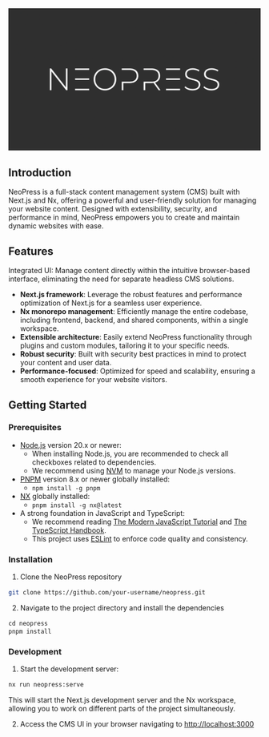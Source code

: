 <a alt="Nx logo" href="https://nx.dev" target="_blank" rel="noreferrer">
<img src="_assets/logo.png">
</a>

## Introduction

NeoPress is a full-stack content management system (CMS) built with Next.js and Nx, offering a powerful and
user-friendly solution for managing your website content. Designed with extensibility, security, and performance in
mind, NeoPress empowers you to create and maintain dynamic websites with ease.

## Features

Integrated UI: Manage content directly within the intuitive browser-based interface, eliminating the need for separate
headless CMS solutions.

* **Next.js framework**: Leverage the robust features and performance optimization of Next.js for a seamless user
  experience.
* **Nx monorepo management**: Efficiently manage the entire codebase, including frontend, backend, and shared
  components, within a single workspace.
* **Extensible architecture**: Easily extend NeoPress functionality through plugins and custom modules, tailoring it to
  your specific needs.
* **Robust security**: Built with security best practices in mind to protect your content and user data.
* **Performance-focused**: Optimized for speed and scalability, ensuring a smooth experience for your website visitors.

## Getting Started

### Prerequisites

* [Node.js](https://nodejs.org/en/download/) version 20.x or newer:
    * When installing Node.js, you are recommended to check all checkboxes related to dependencies.
    * We recommend using [NVM](https://github.com/nvm-sh/nvm) to manage your Node.js versions.
* [PNPM](https://pnpm.io/installation) version 8.x or newer globally installed:
    * `npm install -g pnpm`
* [NX](https://nx.dev/) globally installed:
    * `pnpm install -g nx@latest`
* A strong foundation in JavaScript and TypeScript:
    * We recommend reading [The Modern JavaScript Tutorial](https://javascript.info/)
      and [The TypeScript Handbook](https://www.typescriptlang.org/docs/handbook/intro.html).
    * This project uses [ESLint](https://eslint.org/) to enforce code quality and consistency.

### Installation

1) Clone the NeoPress repository

```bash
git clone https://github.com/your-username/neopress.git
```

2) Navigate to the project directory and install the dependencies

```bash:
cd neopress
pnpm install
```

### Development

1) Start the development server:

```bash
nx run neopress:serve
```

This will start the Next.js development server and the Nx workspace, allowing you to work on different parts of the
project simultaneously.

2) Access the CMS UI in your browser navigating to [http://localhost:3000](http://localhost:3000)